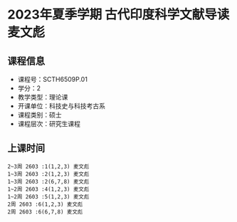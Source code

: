 # 2023年夏季学期 古代印度科学文献导读 麦文彪






## 课程信息

- 课程号：SCTH6509P.01
- 学分：2
- 教学类型：理论课
- 开课单位：科技史与科技考古系
- 课程类别：硕士
- 课程层次：研究生课程

## 上课时间

```
2~3周 2603 :1(1,2,3) 麦文彪
1~3周 2603 :2(1,2,3) 麦文彪
1~3周 2603 :2(6,7,8) 麦文彪
1~2周 2603 :4(1,2,3) 麦文彪
1~2周 2603 :5(1,2,3) 麦文彪
2周 2603 :6(1,2,3) 麦文彪
2周 2603 :6(6,7,8) 麦文彪
```

